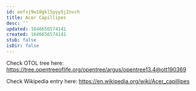 ```yaml
---
id: oefsj9w10gkl5pyy5j2nvch
title: Acer Capillipes
desc: ''
updated: 1646656574141
created: 1646656574141
stub: false
isDir: false
---
```

Check OTOL tree here: https://tree.opentreeoflife.org/opentree/argus/opentree13.4@ott190369


Check Wikipedia entry here: https://en.wikipedia.org/wiki/Acer_capillipes
